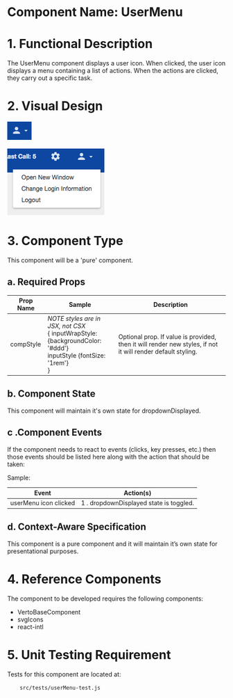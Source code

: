 # Component Name:  UserMenu   #
# 1. Functional Description #

The UserMenu component displays a user icon. When clicked, the user icon displays a menu containing a list of actions. When the actions are clicked, they carry out a specific task.

# 2. Visual Design #  

![UserMenu Icon](img/um-icon.png)<br><br>
![UserMenu Menu](img/um-menu.png)

# 3. Component Type #

This component will be a 'pure' component.

## a. Required Props ##

| Prop Name | Sample | Description |
| ------------ | ------------- | ------------- |
| compStyle |  _NOTE styles are in JSX, not CSX_ <br>{ inputWrapStyle: <br> {backgroundColor: '#ddd'} <br>inputStyle {fontSize: '1rem'}<br> } |  Optional prop. If value is provided, then it will render new styles, if not it will render default styling. |


## b. Component State ##

This component will maintain it's own state for dropdownDisplayed.

## c .Component Events ##

If the component needs to react to events (clicks, key presses, etc.) then those events should be listed here along with the action that should be taken:

Sample:

| Event | Action(s) |
| ------------ | ------------- |
| userMenu icon clicked | 1 . dropdownDisplayed state is toggled.|

## d. Context-Aware Specification ##

This component is a pure component and it will maintain it’s own state for presentational purposes.

# 4. Reference Components #

The component to be developed requires the following components:

- VertoBaseComponent
- svgIcons
- react-intl

# 5. Unit Testing Requirement #

Tests for this component are located at:

        src/tests/userMenu-test.js
